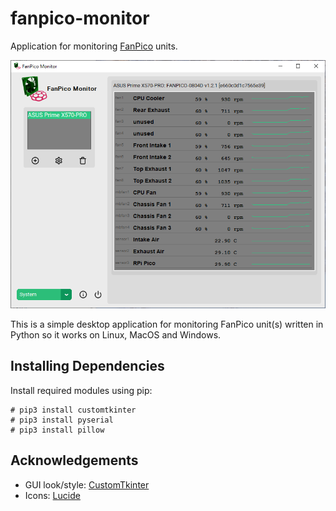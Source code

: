 # fanpico-monitor
Application for monitoring [FanPico](https://github.com/tjko/fanpico/) units.

![screenshot (Windows)](images/fanpico-monitor-win.png)

This is a simple desktop application for monitoring FanPico unit(s) written in Python so it works on Linux, MacOS and Windows.



## Installing Dependencies

Install required modules using pip:

```
# pip3 install customtkinter
# pip3 install pyserial
# pip3 install pillow
```


## Acknowledgements

* GUI look/style: [CustomTkinter](https://github.com/TomSchimansky/CustomTkinter/)
* Icons: [Lucide](https://lucide.dev/)



